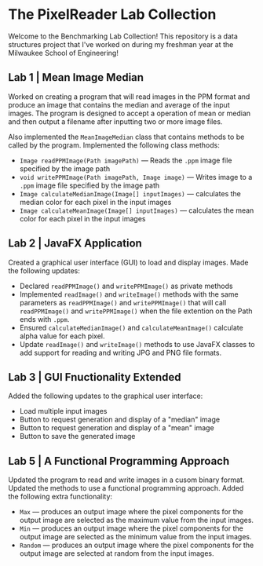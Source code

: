 
# The PixelReader Lab Collection
Welcome to the Benchmarking Lab Collection! This repository is a data structures project that I've worked on during my freshman year at the Milwaukee School of Engineering!

## Lab 1 | Mean Image Median
Worked on creating a program that will read images in the PPM format and produce an image that contains the median and average of the input images. The program is designed to accept a operation of mean or median and then output a filename after inputting two or more image files. 

Also implemented the ```MeanImageMedian``` class that contains methods to be called by the program. Implemented the following class methods:
* ```Image readPPMImage(Path imagePath)``` — Reads the ```.ppm``` image file specified by the image path
* ```void writePPMImage(Path imagePath, Image image)``` — Writes image to a ```.ppm``` image file specified by the image path
* ```Image calculateMedianImage(Image[] inputImages)``` — calculates the median color for each pixel in the input images
* ```Image calculateMeanImage(Image[] inputImages)``` — calculates the mean color for each pixel in the input images

## Lab 2 | JavaFX Application
Created a graphical user interface (GUI) to load and display images. Made the following updates:
* Declared ```readPPMImage()``` and ```writePPMImage()``` as private methods
* Implemented ```readImage()``` and ```writeImage()``` methods with the same parameters as ```readPPMImage()``` and ```writePPMImage()``` that will call ```readPPMImage()``` and ```writePPMImage()``` when the file extention on the Path ends with ```.ppm```.
* Ensured ```calculateMedianImage()``` and ```calculateMeanImage()``` calculate alpha value for each pixel.
* Update ```readImage()``` and ```writeImage()``` methods to use JavaFX classes to add support for reading and writing JPG and PNG file formats.

## Lab 3 | GUI Fnuctionality Extended
Added the following updates to the graphical user interface:
* Load multiple input images
* Button to request generation and display of a "median" image
* Button to request generation and display of a "mean" image
* Button to save the generated image

## Lab 5 | A Functional Programming Approach
Updated the program to read and write images in a cusom binary format. Updated the methods to use a functional programming approach. Added the following extra functionality:
* ```Max``` — produces an output image where the pixel components for the output image are selected as the maximum value from the input images.
* ```Min``` — produces an output image where the pixel components for the output image are selected as the minimum value from the input images.
* ```Random``` — produces an output image where the pixel components for the output image are selected at random from the input images.

